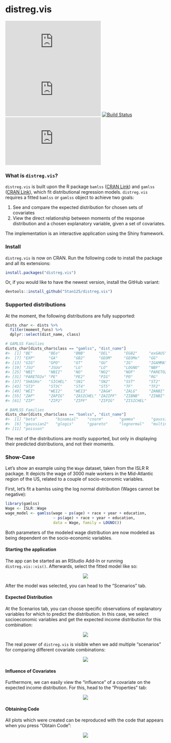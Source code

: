 <!-- README.md is generated from README.Rmd. Please edit that file -->

distreg.vis
===========

[![CRAN
Version](https://www.r-pkg.org/badges/version/distreg.vis)](https://cran.r-project.org/package=distreg.vis)
[![](https://cranlogs.r-pkg.org/badges/distreg.vis)](https://cran.r-project.org/package=distreg.vis)
[![Build
Status](https://api.travis-ci.org/Stan125/distreg.vis.svg?branch=master)](https://travis-ci.org/Stan125/distreg.vis)
[![AppVeyor Build
Status](https://ci.appveyor.com/api/projects/status/github/Stan125/distreg.vis?branch=master&svg=true)](https://ci.appveyor.com/project/Stan125/distreg.vis)

### What is `distreg.vis`?

`distreg.vis` is built upon the R package `bamlss` ([CRAN
Link](https://cran.r-project.org/web/packages/bamlss/index.html)) and
`gamlss` ([CRAN
Link](https://cran.r-project.org/web/packages/gamlss/index.html)), which
fit distributional regression models. `distreg.vis` requires a fitted
`bamlss` or `gamlss` object to achieve two goals:

1.  See and compare the expected distribution for chosen sets of
    covariates
2.  View the direct relationship between moments of the response
    distribution and a chosen explanatory variable, given a set of
    covariates.

The implementation is an interactive application using the Shiny
framework.

### Install

`distreg.vis` is now on CRAN. Run the following code to install the
package and all its extensions:

``` r
install.packages("distreg.vis")
```

Or, if you would like to have the newest version, install the GitHub
variant:

``` r
devtools::install_github("Stan125/distreg.vis")
```

### Supported distributions

At the moment, the following distributions are fully supported:

``` r
dists_char <- dists %>%
  filter(moment_funs) %>%
  dplyr::select(dist_name, class)

# GAMLSS Families
dists_char[dists_char$class == "gamlss", "dist_name"]
#>  [1] "BE"       "BEo"      "BNB"      "DEL"      "EGB2"     "exGAUS"  
#>  [7] "EXP"      "GA"       "GB2"      "GEOM"     "GEOMo"    "GG"      
#> [13] "GIG"      "GPO"      "GT"       "GU"       "IG"       "IGAMMA"  
#> [19] "JSU"      "JSUo"     "LG"       "LO"       "LOGNO"    "NBF"     
#> [25] "NBI"      "NBII"     "NO"       "NO2"      "NOF"      "PARETO2" 
#> [31] "PARETO2o" "PE"       "PE2"      "PIG"      "PO"       "RG"      
#> [37] "SHASHo"   "SICHEL"   "SN1"      "SN2"      "SST"      "ST2"     
#> [43] "ST3"      "ST3C"     "ST4"      "ST5"      "TF"       "TF2"     
#> [49] "WEI"      "WEI2"     "WEI3"     "ZAGA"     "ZALG"     "ZANBI"   
#> [55] "ZAP"      "ZAPIG"    "ZASICHEL" "ZAZIPF"   "ZIBNB"    "ZINBI"   
#> [61] "ZIP"      "ZIP2"     "ZIPF"     "ZIPIG"    "ZISICHEL"

# BAMLSS Families
dists_char[dists_char$class == "bamlss", "dist_name"]
#>  [1] "beta"        "binomial"    "cnorm"       "gamma"       "gaussian"   
#>  [6] "gaussian2"   "glogis"      "gpareto"     "lognormal"   "multinomial"
#> [11] "poisson"
```

The rest of the distributions are mostly supported, but only in
displaying their predicted distributions, and not their moments.

### Show-Case

Let’s show an example using the `Wage` dataset, taken from the ISLR R
package. It depicts the wage of 3000 male workers in the Mid-Atlantic
region of the US, related to a couple of socio-economic variables.

First, let’s fit a bamlss using the log normal distribution (Wages
cannot be negative):

``` r
library(gamlss)
Wage <- ISLR::Wage
wage_model <- gamlss(wage ~ ps(age) + race + year + education,
                     ~ ps(age) + race + year + education,
                     data = Wage, family = LOGNO())
```

Both parameters of the modeled wage distribution are now modeled as
being dependent on the socio-economic variables.

#### Starting the application

The app can be started as an RStudio Add-In or running
`distreg.vis::vis()`. Afterwards, select the fitted model like so:
<p align="center">
<img src="images/01_start.gif"/>
</p>

After the model was selected, you can head to the “Scenarios” tab.

#### Expected Distribution

At the Scenarios tab, you can choose specific observations of
explanatory variables for which to predict the distribution. In this
case, we select socioeconomic variables and get the expected income
distribution for this combination:

<p align="center">
<img src="images/02_expected_dist.gif"/>
</p>

The real power of `distreg.vis` is visible when we add multiple
“scenarios” for comparing different covariate combinations:

<p align="center">
<img src="images/03_more_scenarios.gif"/>
</p>

#### Influence of Covariates

Furthermore, we can easily view the “influence” of a covariate on the
expected income distribution. For this, head to the “Properties” tab:

<p align="center">
<img src="images/04_influence_plot.gif"/>
</p>

#### Obtaining Code

All plots which were created can be reproduced with the code that
appears when you press “Obtain Code”:
<p align="center">
<img src="images/05_obtain_code.gif"/>
</p>
